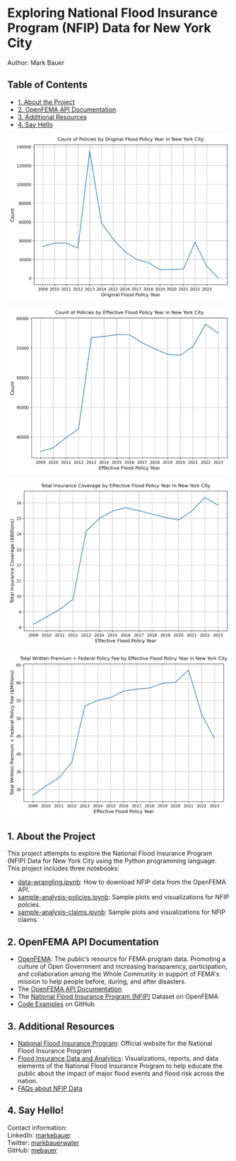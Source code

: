 # Exploring National Flood Insurance Program (NFIP) Data for New York City
Author: Mark Bauer

## Table of Contents
   * [1. About the Project](#1-About-the-Project)
   * [2. OpenFEMA API Documentation](#2-OpenFEMA-API-Documentation)
   * [3. Additional Resources](#3-Additional-Resources)
   * [4. Say Hello](#4-Say-Hello)

![cover photo](figures/original-policies.png)

![cover photo](figures/effective-policies.png)  

![cover photo](figures/total-coverage.png)  

![cover photo](figures/total-policy-fee.png)

## 1. About the Project
This project attempts to explore the National Flood Insurance Program (NFIP) Data for New York City using the Python programming language. This project includes three notebooks:
* [data-wrangling.ipynb](https://github.com/mebauer/fema-nfip-nyc/blob/master/data-wrangling.ipynb): How to download NFIP data from the OpenFEMA API.
* [sample-analysis-policies.ipynb](https://github.com/mebauer/fema-nfip-nyc/blob/master/sample-analysis-policies.ipynb): Sample plots and visualizations for NFIP polcies.
* [sample-analysis-claims.ipynb](https://github.com/mebauer/fema-nfip-nyc/blob/master/sample-analysis-claims.ipynb): Sample plots and visualizations for NFIP claims.

## 2. OpenFEMA API Documentation
* [OpenFEMA](https://www.fema.gov/about/reports-and-data/openfema): The public’s resource for FEMA program data. Promoting a culture of Open Government and increasing transparency, participation, and collaboration among the Whole Community in support of FEMA's mission to help people before, during, and after disasters.
* The [OpenFEMA API Documentation](https://www.fema.gov/about/openfema/api)
* The [National Flood Insurance Program (NFIP)](https://www.fema.gov/about/openfema/data-sets#nfip) Dataset on OpenFEMA
* [Code Examples](https://github.com/FEMA/openfema-samples) on GitHub

## 3. Additional Resources
* [National Flood Insurance Program](https://nfipservices.floodsmart.gov/): Official website for the National Flood Insurance Program
* [Flood Insurance Data and Analytics](https://nfipservices.floodsmart.gov/reports-flood-insurance-data): Visualizations, reports, and data elements of the National Flood Insurance Program to help educate the public about the impact of major flood events and flood risk across the nation.
* [FAQs about NFIP Data](https://nfipservices.floodsmart.gov/frequently-asked-questions-about-nfip-policies-and-claims-data)


## 4. Say Hello!
Contact information:    
LinkedIn: [markebauer](https://www.linkedin.com/in/markebauer/)  
Twitter: [markbauerwater](https://twitter.com/markbauerwater)  
GitHub: [mebauer](https://github.com/mebauer)
